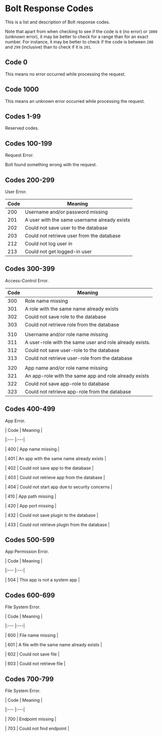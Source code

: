 # Bolt Response Codes

This is a list and description of Bolt response codes.

Note that apart from when checking to see if the code is `0` \(no error\) or `1000` \(unknown error\), it may be better to check for a range than for an exact number. For instance, it may be better to check if the code is between `200` and `299` \(inclusive\) than to check if it is `201`.

## Code 0

This means no error occurred while processing the request.

## Code 1000

This means an unknown error occurred while processing the request.

## Codes 1-99

Reserved codes.

## Codes 100-199

Request Error.

Bolt found something wrong with the request.

## Codes 200-299

User Error.

| **Code** | **Meaning** |
| --- | --- |
| 200 | Username and\/or password missing |
| 201 | A user with the same username already exists |
| 202 | Could not save user to the database |
| 203 | Could not retrieve user from the database |
| 212 | Could not log user in |
| 213 | Could not get logged-in user |

## Codes 300-399

Access-Control Error.

| **Code** | **Meaning** |
| --- | --- |
| 300 | Role name missing |
| 301 | A role with the same name already exists |
| 302 | Could not save role to the database |
| 303 | Could not retrieve role from the database |
|  |  |
| 310 | Username and\/or role name missing |
| 311 | A user-role with the same user and role already exists. |
| 312 | Could not save user-role to the database |
| 313 | Could not retrieve user-role from the database |
|  |  |
| 320 | App name and\/or role name missing |
| 321 | An app-role with the same app and role already exists |
| 322 | Could not save app-role to database |
| 323 | Could not retrieve app-role from the database |

## Codes 400-499

App Error.

\| Code \| Meaning \|

\|:--- \|:---\|

\| 400 \| App name missing \|

\| 401 \| An app with the same name already exists \|

\| 402 \| Could not save app to the database \|

\| 403 \| Could not retrieve app from the database \|

\| 404 \| Could not start app due to security concerns \|

\| 410 \| App path missing \|

\| 420 \| App port missing \|

\| 432 \| Could not save plugin to the database \|

\| 433 \| Could not retrieve plugin from the database \|

## Codes 500-599

App Permission Error.

\| Code \| Meaning \|

\|:--- \|:---\|

\| 504 \| This app is not a system app \|

## Codes 600-699

File System Error.

\| Code \| Meaning \|

\|:--- \|:---\|

\| 600 \| File name missing \|

\| 601 \| A file with the same name already exists \|

\| 602 \| Could not save file \|

\| 603 \| Could not retrieve file \|

## Codes 700-799

File System Error.

\| Code \| Meaning \|

\|:--- \|:---\|

\| 700 \| Endpoint missing \|

\| 703 \| Could not find endpoint \|

